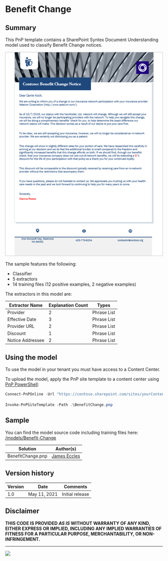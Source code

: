 # Benefit Change

## Summary

This PnP template contains a SharePoint Syntex Document Understanding model used to classify Benefit Change notices.

![Benefit Change Example](assets/training-file-example.png)

The sample features the following:

- Classifier
- 5 extractors
- 14 training files (12 positive examples, 2 negative examples)

The extractors in this model are:

Extractor Name|Explanation Count|Types
--------------|-----------------|-----------------
Provider|2|Phrase List
Effective Date|3|Phrase List
Provider URL|2|Phrase List
Discount|1|Phrase List
Notice Addressee|2|Phrase List

## Using the model

To use the model in your tenant you must have access to a Content Center.

To upload the model, apply the PnP site template to a content center using [PnP PowerShell](https://pnp.github.io/powershell/):

```powershell
Connect-PnPOnline -Url "https://contoso.sharepoint.com/sites/yourContentCenter"

Invoke-PnPSiteTemplate -Path .\BenefitChange.pnp
```

## Sample

You can find the model source code including training files here: [/models/Benefit-Change](https://github.com/pnp/syntex-samples/tree/main/models/Benefit-Change)

Solution|Author(s)
--------|---------
BenefitChange.pnp | [James Eccles](https://github.com/JamesEccles)

## Version history

Version|Date|Comments
-------|----|--------
1.0|May 11, 2021 |Initial release

## Disclaimer

**THIS CODE IS PROVIDED *AS IS* WITHOUT WARRANTY OF ANY KIND, EITHER EXPRESS OR IMPLIED, INCLUDING ANY IMPLIED WARRANTIES OF FITNESS FOR A PARTICULAR PURPOSE, MERCHANTABILITY, OR NON-INFRINGEMENT.**

---
<img src="https://telemetry.sharepointpnp.com/syntex-samples/models/Benefit-Change" />
